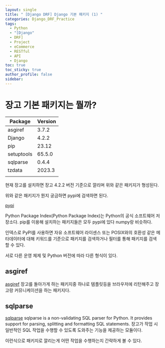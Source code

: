 ```yaml
---
layout: single
title: " [Django DRF] Django 기본 패키지 (1) "
categories: Django_DRF_Practice
tags:
  - Python
  - "[Django"
  - DRF]
  - Project
  - eCommerce
  - RESTful
  - API
  - Django
toc: true
toc_sticky: true
author_profile: false
sidebar:
---
```

# 장고 기본 패키지는 뭘까?


| Package    | Version |
| ---------- | ------- |
| asgiref    | 3.7.2   |
| Django     | 4.2.2   |
| pip        | 23.12   |
| setuptools | 65.5.0  |
| sqlparse   | 0.4.4   |
| tzdata     | 2023.3  |
|            |         |



현재 장고를 설치하면  장고 4.2.2 버전 기준으로 깔리며 위와 같은 패키지가 형성된다.

위와 같은 패키지가 뭔지 궁금하면 pypi에 검색하면 된다.

[pypi](https://pypi.org/)

Python Package Index(Python Package Index)는 Python의 공식 소프트웨어 저장소다.
pip를 이용해 설치하는 패키지들은 모두 pypi에 있다
numpy랑 비슷하다.
  
인덱스로 PyPI를 사용하면 자유 소프트웨어 라이센스 또는 POSIX와의 호환성 같은 메타데이터에 대해 키워드를 기준으로 패키지를 검색하거나 필터를 통해 패키지를 검색할 수 있다.

서로 다른 운영 체제 및 Python 버전에 따라 다른 형식이 있다.

## asgiref

[asgiref](https://pypi.org/project/asgiref/)
장고를 돌아가게 하는 패키지중 하나로 템플릿등을 브라우저에 리턴해주고 장고랑 커뮤니케이션을 하는 패키지다.

## sqlparse

[sqlparse](https://pypi.org/project/sqlparse/)
sqlparse is a non-validating SQL parser for Python. It provides support for parsing, splitting and formatting SQL statements.
장고가 작업 시 일반적인 SQL 작업을 수행할 수 있도록 도와주는 기능을 제공하는 모듈이다.

이런식으로 패키지로 깔리는게 어떤 작업을 수행하는지 간략하게 볼 수 있다.